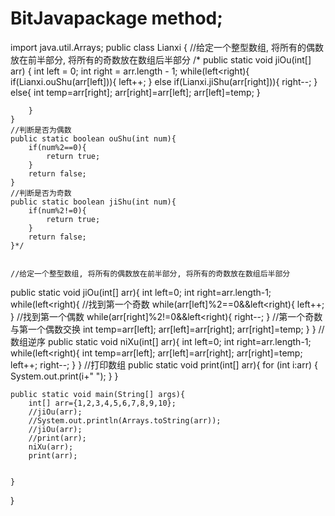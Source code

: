 # BitJavapackage method;

import java.util.Arrays;
public class Lianxi {
    //给定一个整型数组, 将所有的偶数放在前半部分, 将所有的奇数放在数组后半部分
   /* public static void jiOu(int[] arr) {
        int left = 0;
        int right = arr.length - 1;
        while(left<right){
            if(Lianxi.ouShu(arr[left])){
                left++;
            }
            else if(Lianxi.jiShu(arr[right])){
                right--;
            }
            else{
                int temp=arr[right];
                arr[right]=arr[left];
                arr[left]=temp;
            }

        }
    }
    //判断是否为偶数
    public static boolean ouShu(int num){
        if(num%2==0){
            return true;
        }
        return false;
    }
    //判断是否为奇数
    public static boolean jiShu(int num){
        if(num%2!=0){
            return true;
        }
        return false;
    }*/


    //给定一个整型数组, 将所有的偶数放在前半部分, 将所有的奇数放在数组后半部分
   public static void jiOu(int[] arr){
       int left=0;
       int right=arr.length-1;
       while(left<right){
           //找到第一个奇数
           while(arr[left]%2==0&&left<right){
               left++;
           }
           //找到第一个偶数
           while(arr[right]%2!=0&&left<right){
               right--;
           }
           //第一个奇数与第一个偶数交换
           int temp=arr[left];
           arr[left]=arr[right];
           arr[right]=temp;
       }
   }
   //数组逆序
    public static void niXu(int[] arr){
       int left=0;
       int right=arr.length-1;
       while(left<right){
           int temp=arr[left];
           arr[left]=arr[right];
           arr[right]=temp;
           left++;
           right--;
       }
    }
   //打印数组
    public static void print(int[] arr){
        for (int i:arr) {
            System.out.print(i+" ");
        }
    }


    public static void main(String[] args){
        int[] arr={1,2,3,4,5,6,7,8,9,10};
        //jiOu(arr);
        //System.out.println(Arrays.toString(arr));
        //jiOu(arr);
        //print(arr);
        niXu(arr);
        print(arr);


    }
}

